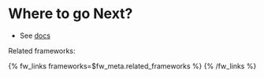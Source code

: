 # Where to go Next?

- See [docs](/docs)

Related frameworks:

{% fw_links frameworks=$fw_meta.related_frameworks %}
{% /fw_links %}
